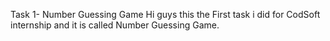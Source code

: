 Task 1- Number Guessing Game
Hi guys this the First task i did for CodSoft internship and it is called Number Guessing Game.
